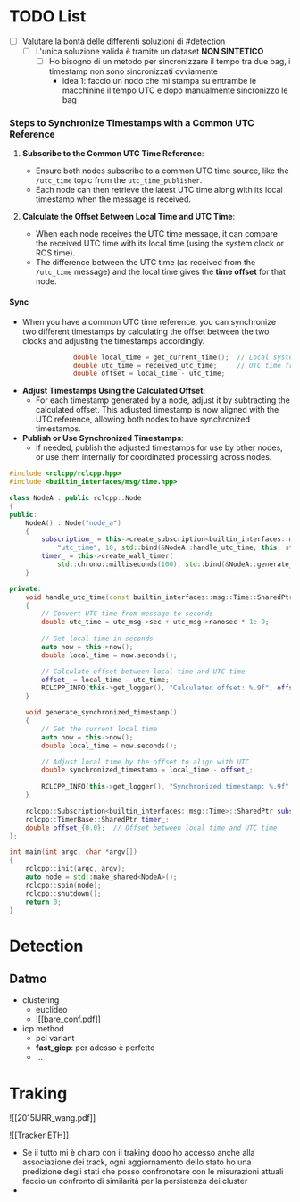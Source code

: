 # TODO List
- [ ] Valutare la bontà delle differenti soluzioni di #detection
	- [ ] L'unica soluzione valida è tramite un dataset **NON SINTETICO**
		- [ ] Ho bisogno di un metodo per sincronizzare il tempo tra due bag, i timestamp non sono sincronizzati ovviamente
			- idea 1: faccio un nodo che mi stampa su entrambe le macchinine il tempo UTC e dopo manualmente sincronizzo le bag

### Steps to Synchronize Timestamps with a Common UTC Reference

1. **Subscribe to the Common UTC Time Reference**:
    
    - Ensure both nodes subscribe to a common UTC time source, like the `/utc_time` topic from the `utc_time_publisher`.
    - Each node can then retrieve the latest UTC time along with its local timestamp when the message is received.
2. **Calculate the Offset Between Local Time and UTC Time**:
    
    - When each node receives the UTC time message, it can compare the received UTC time with its local time (using the system clock or ROS time).
    - The difference between the UTC time (as received from the `/utc_time` message) and the local time gives the **time offset** for that node.
#### Sync
- When you have a common UTC time reference, you can synchronize two different timestamps by calculating the offset between the two clocks and adjusting the timestamps accordingly.
```cpp
			    double local_time = get_current_time();  // Local system time in seconds
				double utc_time = received_utc_time;     // UTC time from /utc_time topic
				double offset = local_time - utc_time;
```
- **Adjust Timestamps Using the Calculated Offset**:
	- For each timestamp generated by a node, adjust it by subtracting the calculated offset. This adjusted timestamp is now aligned with the UTC reference, allowing both nodes to have synchronized timestamps.
- **Publish or Use Synchronized Timestamps**:
	- If needed, publish the adjusted timestamps for use by other nodes, or use them internally for coordinated processing across nodes.
```cpp
#include <rclcpp/rclcpp.hpp>
#include <builtin_interfaces/msg/time.hpp>

class NodeA : public rclcpp::Node
{
public:
    NodeA() : Node("node_a")
    {
        subscription_ = this->create_subscription<builtin_interfaces::msg::Time>(
            "utc_time", 10, std::bind(&NodeA::handle_utc_time, this, std::placeholders::_1));
        timer_ = this->create_wall_timer(
            std::chrono::milliseconds(100), std::bind(&NodeA::generate_synchronized_timestamp, this));
    }

private:
    void handle_utc_time(const builtin_interfaces::msg::Time::SharedPtr utc_msg)
    {
        // Convert UTC time from message to seconds
        double utc_time = utc_msg->sec + utc_msg->nanosec * 1e-9;
        
        // Get local time in seconds
        auto now = this->now();
        double local_time = now.seconds();

        // Calculate offset between local time and UTC time
        offset_ = local_time - utc_time;
        RCLCPP_INFO(this->get_logger(), "Calculated offset: %.9f", offset_);
    }

    void generate_synchronized_timestamp()
    {
        // Get the current local time
        auto now = this->now();
        double local_time = now.seconds();

        // Adjust local time by the offset to align with UTC
        double synchronized_timestamp = local_time - offset_;
        
        RCLCPP_INFO(this->get_logger(), "Synchronized timestamp: %.9f", synchronized_timestamp);
    }

    rclcpp::Subscription<builtin_interfaces::msg::Time>::SharedPtr subscription_;
    rclcpp::TimerBase::SharedPtr timer_;
    double offset_{0.0};  // Offset between local time and UTC time
};

int main(int argc, char *argv[])
{
    rclcpp::init(argc, argv);
    auto node = std::make_shared<NodeA>();
    rclcpp::spin(node);
    rclcpp::shutdown();
    return 0;
}

```

# Detection

## Datmo
- clustering
	- euclideo
	- ![[bare_conf.pdf]]
- icp method
	- pcl variant
	- **fast_gicp**: per adesso è perfetto
	- ...

# Traking
![[2015IJRR_wang.pdf]]

![[Tracker ETH]]

- Se il tutto mi è chiaro con il traking dopo ho accesso anche alla associazione dei track, ogni aggiornamento dello stato ho una predizione degli stati che posso confronotare con le misurazioni attuali faccio un confronto di similarità per la persistenza dei cluster
- 